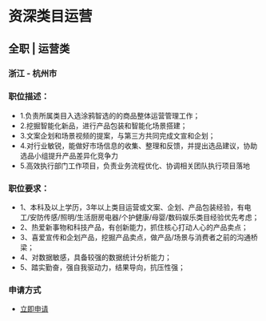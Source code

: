 
# 资深类目运营
## 全职  |  运营类
### 浙江 - 杭州市

### 职位描述：
- 1.负责所属类目入选涂鸦智选的的商品整体运营管理工作；
- 2.挖掘智能化新品，进行产品包装和智能化场景搭建；
- 3.文案企划和场景视频的提案，与第三方共同完成文宣和企划；
- 4.对行业敏锐，能做好市场信息的收集、整理和反馈，并提出选品建议，协助选品小组提升产品差异化竞争力
- 5.高效执行部门工作项目，负责业务流程优化、协调相关团队执行项目落地

### 职位要求：
- 1、本科及以上学历，3年以上类目运营或文案、企划、产品包装经验，有电工/安防传感/照明/生活厨房电器/个护健康/母婴/数码娱乐类目经验优先考虑；
- 2、热爱新事物和科技产品，有创新能力，抓住核心打动人心的产品卖点；
- 3、喜爱宣传和企划产品，挖掘产品卖点，做产品/场景与消费者之前的沟通桥梁；
- 4、对数据敏感，具备较强的数据统计分析能力；
- 5、踏实勤奋，强自我驱动力，结果导向，抗压性强；
### 申请方式
- <a href="mailto:hr@tuya.com" title=yourName-资深类目运营>立即申请</a>